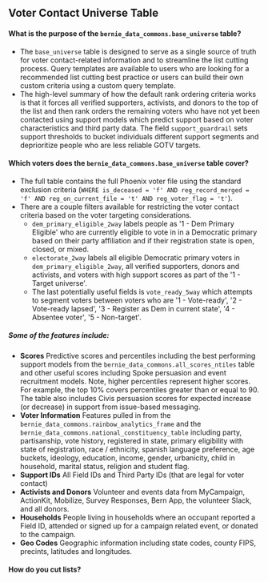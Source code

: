 
## Voter Contact Universe Table

#### What is the purpose of the `bernie_data_commons.base_universe` table?
* The `base_universe` table is designed to serve as a single source of truth for voter contact-related information and to streamline the list cutting process. Query templates are available to users who are looking for a recommended list cutting best practice or users can build their own custom criteria using a custom query template. 
* The high-level summary of how the default rank ordering criteria works is that it forces all verified supporters, activists, and donors to the top of the list and then rank orders the remaining voters who have not yet been contacted using support models which predict support based on voter characteristics and third party data. The field `support_guardrail` sets support thresholds to bucket individuals different support segments and deprioritize people who are less reliable GOTV targets.

#### Which voters does the `bernie_data_commons.base_universe` table cover?
* The full table contains the full Phoenix voter file using the standard exclusion criteria (`WHERE is_deceased = 'f' AND reg_record_merged = 'f' AND reg_on_current_file = 't' AND reg_voter_flag = 't'`). 
* There are a couple filters available for restricting the voter contact criteria based on the voter targeting considerations.
    * `dem_primary_eligible_2way` labels people as '1 - Dem Primary Eligible' who are currently eligible to vote in in a Democratic primary based on their party affiliation and if their registration state is open, closed, or mixed.
    * `electorate_2way` labels all eligible Democratic primary voters in `dem_primary_eligible_2way`, all verified supporters, donors and activists, and voters with high support scores as part of the '1 - Target universe'.
    * The last potentially useful fields is `vote_ready_5way` which attempts to segment voters between voters who are '1 - Vote-ready', '2 - Vote-ready lapsed', '3 - Register as Dem in current state',  '4 - Absentee voter', '5 - Non-target'.
    
##### Some of the features include:
* **Scores** Predictive scores and percentiles including the best performing support models from the `bernie_data_commons.all_scores_ntiles` table and other useful scores including Spoke persuasion and event recruitment models. Note, higher percentiles represent higher scores. For example, the top 10% covers percentiles greater than or equal to 90. The table also includes Civis persuasion scores for expected increase (or decrease) in support from issue-based messaging.
* **Voter Information** Features pulled in from the `bernie_data_commons.rainbow_analytics_frame` and the `bernie_data_commons.national_constituency_table` including party, partisanship, vote history, registered in state, primary eligibility with state of registration, race / ethnicity, spanish language preference, age buckets, ideology, education, income, gender, urbanicity, child in household, marital status, religion and student flag.
* **Support IDs** All Field IDs and Third Party IDs (that are legal for voter contact)
* **Activists and Donors** Volunteer and events data from MyCampaign, ActionKit, Mobilize, Survey Responses, Bern App, the volunteer Slack, and all donors.
* **Households** People living in households where an occupant reported a Field ID, attended or signed up for a campaign related event, or donated to the campaign.
* **Geo Codes** Geographic information including state codes, county FIPS, precints, latitudes and longitudes.

#### How do you cut lists? 
    





